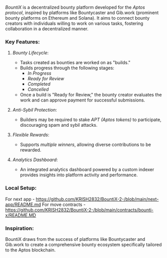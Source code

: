 *BountiX* is a decentralized bounty platform developed for the *Aptos protocol*, inspired by platforms like Bountycaster and Gib.work (prominent bounty platforms on Ethereum and Solana). It aims to connect bounty creators with individuals willing to work on various tasks, fostering collaboration in a decentralized manner.

### Key Features:
1. *Bounty Lifecycle*:
   - Tasks created as bounties are worked on as "builds."
   - Builds progress through the following stages:
     - *In Progress*
     - *Ready for Review*
     - *Completed*
     - *Cancelled*
   - Once a build is "Ready for Review," the bounty creator evaluates the work and can approve payment for successful submissions.

2. *Anti-Sybil Protection*:
   - Builders may be required to stake *APT (Aptos tokens)* to participate, discouraging spam and sybil attacks.

3. *Flexible Rewards*:
   - Supports *multiple winners*, allowing diverse contributions to be rewarded.

4. *Analytics Dashboard*:
   - An integrated analytics dashboard powered by a custom indexer provides insights into platform activity and performance.


### Local Setup:

For next app - https://github.com/KRISH2832/BountiX-2-/blob/main/next-app/README.md
For move contracts - https://github.com/KRISH2832/BountiX-2-/blob/main/contracts/bounti-x/README.MD

### Inspiration:
BountiX draws from the success of platforms like Bountycaster and Gib.work to create a comprehensive bounty ecosystem specifically tailored to the Aptos blockchain.

